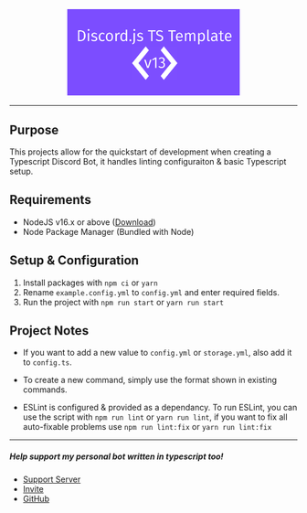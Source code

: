 <p align="center">
    <img src="./.assets/banner.png" width="60%">
</p>

---

## Purpose
This projects allow for the quickstart of development when creating a Typescript Discord Bot, it handles linting configuraiton & basic Typescript setup.

## Requirements
- NodeJS v16.x or above ([Download](https://nodejs.org/en/))
- Node Package Manager (Bundled with Node)

## Setup & Configuration

1. Install packages with `npm ci` or `yarn`
2. Rename `example.config.yml` to `config.yml` and enter required fields.
3. Run the project with `npm run start` or `yarn run start`

## Project Notes
- If you want to add a new value to `config.yml` or `storage.yml`, also add it to `config.ts`.

- To create a new command, simply use the format shown in existing commands.

- ESLint is configured & provided as a dependancy. To run ESLint, you can use the script with `npm run lint` or `yarn run lint`, if you want to fix all auto-fixable problems use `npm run lint:fix` or `yarn run lint:fix`

---
##### Help support my personal bot written in typescript too!
- [Support Server](https://support.bucketbot.dev)
- [Invite](https://invite.bucketbot.dev)
- [GitHub](https://github.com/KingOKarma/KFCBot)
